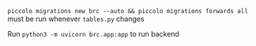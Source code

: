 ``piccolo migrations new brc --auto && piccolo migrations forwards all`` must be run whenever ``tables.py`` changes

Run ``python3 -m uvicorn brc.app:app`` to run backend